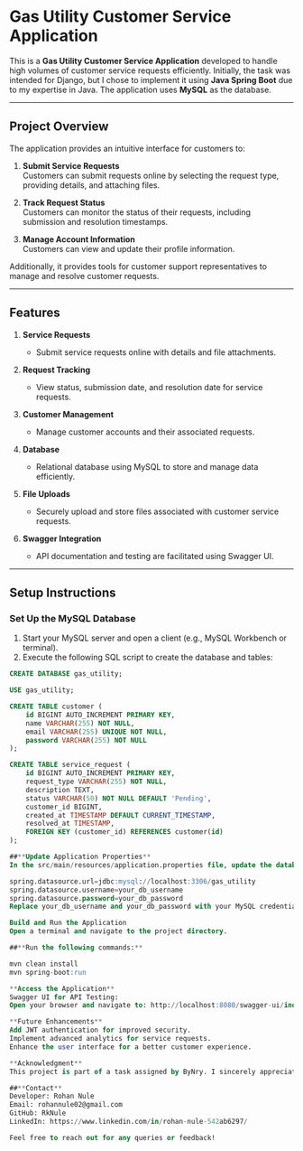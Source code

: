 # Gas Utility Customer Service Application

This is a **Gas Utility Customer Service Application** developed to handle high volumes of customer service requests efficiently. Initially, the task was intended for Django, but I chose to implement it using **Java Spring Boot** due to my expertise in Java. The application uses **MySQL** as the database.

---

## **Project Overview**

The application provides an intuitive interface for customers to:

1. **Submit Service Requests**  
   Customers can submit requests online by selecting the request type, providing details, and attaching files.

2. **Track Request Status**  
   Customers can monitor the status of their requests, including submission and resolution timestamps.

3. **Manage Account Information**  
   Customers can view and update their profile information.

Additionally, it provides tools for customer support representatives to manage and resolve customer requests.

---

## **Features**

1. **Service Requests**
   - Submit service requests online with details and file attachments.

2. **Request Tracking**
   - View status, submission date, and resolution date for service requests.

3. **Customer Management**
   - Manage customer accounts and their associated requests.

4. **Database**
   - Relational database using MySQL to store and manage data efficiently.

5. **File Uploads**
   - Securely upload and store files associated with customer service requests.

6. **Swagger Integration**
   - API documentation and testing are facilitated using Swagger UI.

---

## **Setup Instructions**

### **Set Up the MySQL Database**
1. Start your MySQL server and open a client (e.g., MySQL Workbench or terminal).
2. Execute the following SQL script to create the database and tables:

```sql
CREATE DATABASE gas_utility;

USE gas_utility;

CREATE TABLE customer (
    id BIGINT AUTO_INCREMENT PRIMARY KEY,
    name VARCHAR(255) NOT NULL,
    email VARCHAR(255) UNIQUE NOT NULL,
    password VARCHAR(255) NOT NULL
);

CREATE TABLE service_request (
    id BIGINT AUTO_INCREMENT PRIMARY KEY,
    request_type VARCHAR(255) NOT NULL,
    description TEXT,
    status VARCHAR(50) NOT NULL DEFAULT 'Pending',
    customer_id BIGINT,
    created_at TIMESTAMP DEFAULT CURRENT_TIMESTAMP,
    resolved_at TIMESTAMP,
    FOREIGN KEY (customer_id) REFERENCES customer(id)
);

##**Update Application Properties**
In the src/main/resources/application.properties file, update the database connection details as follows:

spring.datasource.url=jdbc:mysql://localhost:3306/gas_utility
spring.datasource.username=your_db_username
spring.datasource.password=your_db_password
Replace your_db_username and your_db_password with your MySQL credentials.

Build and Run the Application
Open a terminal and navigate to the project directory.

##**Run the following commands:**

mvn clean install
mvn spring-boot:run

**Access the Application**
Swagger UI for API Testing:
Open your browser and navigate to: http://localhost:8080/swagger-ui/index.html

**Future Enhancements**
Add JWT authentication for improved security.
Implement advanced analytics for service requests.
Enhance the user interface for a better customer experience.

**Acknowledgment**
This project is part of a task assigned by ByNry. I sincerely appreciate the opportunity to work on this real-world problem. While the original task suggested using Django, I leveraged my strengths in Java Spring Boot to complete it effectively and meet the requirements.

##**Contact**
Developer: Rohan Nule
Email: rohannule02@gmail.com
GitHub: RkNule
LinkedIn: https://www.linkedin.com/in/rohan-nule-542ab6297/

Feel free to reach out for any queries or feedback!
